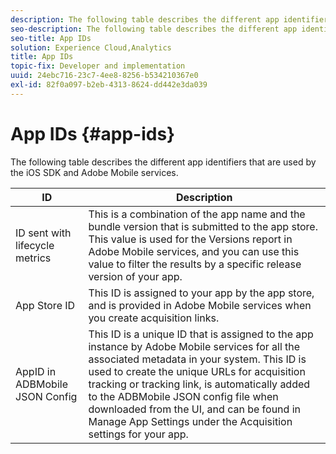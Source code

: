 ```yaml
---
description: The following table describes the different app identifiers that are used by the iOS SDK and Adobe Mobile services.
seo-description: The following table describes the different app identifiers that are used by the iOS SDK and Adobe Mobile services.
seo-title: App IDs
solution: Experience Cloud,Analytics
title: App IDs
topic-fix: Developer and implementation
uuid: 24ebc716-23c7-4ee8-8256-b534210367e0
exl-id: 82f0a097-b2eb-4313-8624-dd442e3da039
---
```

# App IDs {#app-ids}

The following table describes the different app identifiers that are used by the iOS SDK and Adobe Mobile services.

| ID | Description |
|--- |--- |
|ID sent with lifecycle metrics|This is a combination of the app name and the bundle version that is submitted to the app store.  This value is used for the  Versions report in Adobe Mobile services, and you can use this value to filter the results by a specific release version of your app.|
|App Store ID|This ID is assigned to your app by the app store, and is provided in Adobe Mobile services when you create acquisition links.|
|AppID in ADBMobile JSON Config|This ID is a unique ID that is assigned to the app instance by Adobe Mobile services for all the associated metadata in your system.  This ID is used to create the unique URLs for acquisition tracking or tracking link, is automatically added to the ADBMobile JSON config file when downloaded from the UI, and can be found in  Manage App Settings under the  Acquisition settings for your app.|
